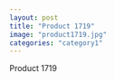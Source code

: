 ```yaml
---
layout: post
title: "Product 1719"
image: "product1719.jpg"
categories: "category1"
---
```

Product 1719
